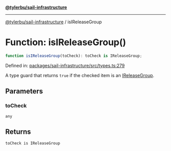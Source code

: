 [**@tylerbu/sail-infrastructure**](../README.md)

***

[@tylerbu/sail-infrastructure](../README.md) / isIReleaseGroup

# Function: isIReleaseGroup()

```ts
function isIReleaseGroup(toCheck): toCheck is IReleaseGroup;
```

Defined in: [packages/sail-infrastructure/src/types.ts:279](https://github.com/tylerbutler/tools-monorepo/blob/main/packages/sail-infrastructure/src/types.ts#L279)

A type guard that returns `true` if the checked item is an [IReleaseGroup](../interfaces/IReleaseGroup.md).

## Parameters

### toCheck

`any`

## Returns

`toCheck is IReleaseGroup`
